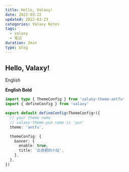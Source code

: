```yaml
---
title: Hello, Valaxy!
date: 2022-03-22
updated: 2022-03-23
categories: Valaxy Notes
tags:
  - valaxy
  - 笔记
duration: 2min
type: blog
---
```


## Hello, Valaxy!

English

**English Bold**

```ts
import type { ThemeConfig } from 'valaxy-theme-antfu'
import { defineConfig } from 'valaxy'

export default defineConfig<ThemeConfig>({
  // your theme name
  // valaxy-theme-yun name is 'yun'
  theme: 'antfu',

  themeConfig: {
    banner: {
      enable: true,
      title: '云游君的小站',
    },
  },
})
```
